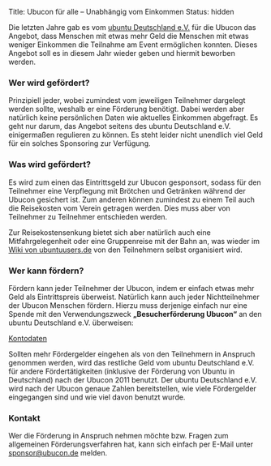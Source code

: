 Title: Ubucon für alle – Unabhängig vom Einkommen
Status: hidden

Die letzten Jahre gab es vom [ubuntu Deutschland
e.V.](http://verein.ubuntu-de.org/) für die Ubucon das Angebot, dass
Menschen mit etwas mehr Geld die Menschen mit etwas weniger Einkommen
die Teilnahme am Event ermöglichen konnten. Dieses Angebot soll es in
diesem Jahr wieder geben und hiermit beworben werden.

### Wer wird gefördert?

Prinzipiell jeder, wobei zumindest vom jeweiligen Teilnehmer dargelegt
werden sollte, weshalb er eine Förderung benötigt. Dabei werden aber
natürlich keine persönlichen Daten wie aktuelles Einkommen abgefragt. Es
geht nur darum, das Angebot seitens des ubuntu Deutschland e.V.
einigermaßen regulieren zu können. Es steht leider nicht unendlich viel
Geld für ein solches Sponsoring zur Verfügung.

### Was wird gefördert?

Es wird zum einen das Eintrittsgeld zur Ubucon gesponsort, sodass für
den Teilnehmer eine Verpflegung mit Brötchen und Getränken während der
Ubucon gesichert ist. Zum anderen können zumindest zu einem Teil auch
die Reisekosten vom Verein getragen werden. Dies muss aber von
Teilnehmer zu Teilnehmer entschieden werden.

Zur Reisekostensenkung bietet sich aber natürlich auch eine
Mitfahrgelegenheit oder eine Gruppenreise mit der Bahn an, was wieder im
[Wiki von
ubuntuusers.de](//wiki.ubuntuusers.de/LocoTeam/Ubucon/2011#Mitfahrgelegenheiten)
von den Teilnehmern selbst organisiert wird.

### Wer kann fördern?

Fördern kann jeder Teilnehmer der Ubucon, indem er einfach etwas mehr
Geld als Eintrittspreis überweist. Natürlich kann auch jeder
Nichtteilnehmer der Ubucon Menschen fördern. Hierzu muss derjenige
einfach nur eine Spende mit den Verwendungszweck **„Besucherförderung
Ubucon“** an den ubuntu Deutschland e.V. überweisen:

[Kontodaten](/impressum)

Sollten mehr Fördergelder eingehen als von den Teilnehmern in Anspruch
genommen werden, wird das restliche Geld vom ubuntu Deutschland e.V. für
andere Fördertätigkeiten (inklusive der Förderung von Ubuntu in
Deutschland) nach der Ubucon 2011 benutzt. Der ubuntu Deutschland e.V.
wird nach der Ubucon genaue Zahlen bereitstellen, wie viele Fördergelder
eingegangen sind und wie viel davon benutzt wurde.

### Kontakt

Wer die Förderung in Anspruch nehmen möchte bzw. Fragen zum allgemeinen
Förderungsverfahren hat, kann sich einfach per E-Mail unter
<sponsor@ubucon.de> melden.
